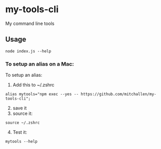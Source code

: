 my-tools-cli
==

My command line tools

## Usage

```shell
node index.js --help
```

### To setup an alias on a Mac:

To setup an alias:

  1. Add this to ~/.zshrc
```shell
alias mytools="npm exec --yes -- https://github.com/mitchallen/my-tools-cli";
```
2. save it
3. source it:
```shell
source ~/.zshrc
```
4. Test it:
```shell
mytools --help
```